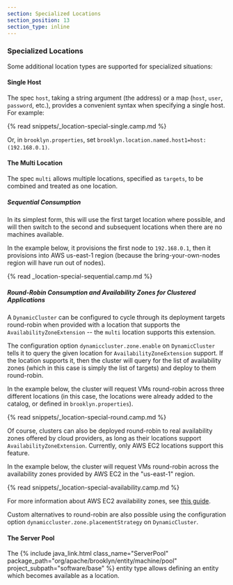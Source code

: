 ```yaml
---
section: Specialized Locations
section_position: 13
section_type: inline
---
```


### Specialized Locations

Some additional location types are supported for specialized situations:

#### Single Host

The spec `host`, taking a string argument (the address) or a map (`host`, `user`, `password`, etc.),
provides a convenient syntax when specifying a single host.
For example:

{% read snippets/_location-special-single.camp.md %}

Or, in `brooklyn.properties`, set `brooklyn.location.named.host1=host:(192.168.0.1)`.


#### The Multi Location

The spec `multi` allows multiple locations, specified as `targets`,
to be combined and treated as one location.

##### Sequential Consumption

In its simplest form, this will use the first target location where possible,
and will then switch to the second and subsequent locations when there are no
machines available.

In the example below, it provisions the first node to `192.168.0.1`, then it provisions into AWS
us-east-1 region (because the bring-your-own-nodes region will have run out of nodes).

{% read _location-special-sequential.camp.md %}

##### Round-Robin Consumption and Availability Zones for Clustered Applications

A `DynamicCluster` can be configured to cycle through its deployment targets round-robin when
provided with a location that supports the `AvailabilityZoneExtension` -- the `multi` location
supports this extension.

The configuration option `dynamiccluster.zone.enable` on `DynamicCluster` tells it to query the
given location for `AvailabilityZoneExtension` support. If the location supports it, then the
cluster will query for the list of availability zones (which in this case is simply the list of
targets) and deploy to them round-robin.

In the example below, the cluster will request VMs round-robin across three different
locations (in this case, the locations were already added to the catalog, or defined in
`brooklyn.properties`).

{% read snippets/_location-special-round.camp.md %}

Of course, clusters can also be deployed round-robin to real availability zones offered by
cloud providers, as long as their locations support `AvailabilityZoneExtension`. Currently, only
AWS EC2 locations support this feature.

In the example below, the cluster will request VMs round-robin across the availability zones
provided by AWS EC2 in the "us-east-1" region.

{% read snippets/_location-special-availability.camp.md %}

For more information about AWS EC2 availability zones, see
[this guide](http://docs.aws.amazon.com/AWSEC2/latest/UserGuide/using-regions-availability-zones.html).

Custom alternatives to round-robin are also possible using the configuration option
`dynamiccluster.zone.placementStrategy` on `DynamicCluster`.


#### The Server Pool

The {% include java_link.html class_name="ServerPool" package_path="org/apache/brooklyn/entity/machine/pool" project_subpath="software/base" %}
entity type allows defining an entity which becomes available as a location.

